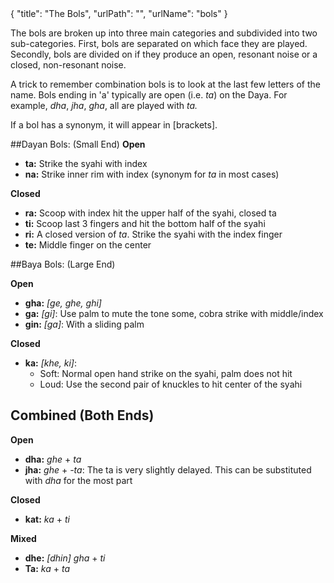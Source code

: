 <data>
{
    "title": "The Bols",
    "urlPath": "",
    "urlName": "bols"
}
</data>

The bols are broken up into three main categories and subdivided into two sub-categories. First, bols are separated on which face they are played. Secondly, bols are divided on if they produce an open, resonant noise or a closed, non-resonant noise.

A trick to remember combination bols is to look at the last few letters of the name. Bols ending in 'a' typically are open (i.e. *ta*) on the Daya. For example, *dha*, *jha*, *gha*, all are played with *ta.*

If a bol has a synonym, it will appear in [brackets].

##Dayan Bols: (Small End)
**Open**

- **ta:** Strike the syahi with index
- **na:** Strike inner rim with index (synonym for *ta* in most cases)

**Closed**

- **ra:** Scoop with index hit the upper half of the syahi, closed ta
- **ti:** Scoop last 3 fingers and hit the bottom half of the syahi
- **ri:** A closed version of *ta*. Strike the syahi with the index finger
- **te:** Middle finger on the center

##Baya Bols: (Large End)

**Open**

- **gha:** *[ge, ghe, ghi]*
- **ga:** *[gi]*: Use palm to mute the tone some, cobra strike with middle/index
- **gin:** *[ga]*: With a sliding palm

**Closed**

- **ka:** *[khe, ki]*:
    - Soft: Normal open hand strike on the syahi, palm does not hit
    - Loud: Use the second pair of knuckles to hit center of the syahi

## Combined (Both Ends)

**Open**

- **dha:** *ghe* + *ta*
- **jha:** *ghe* + *-ta*: The ta is very slightly delayed. This can be substituted with *dha* for the most part

**Closed**

- **kat:** *ka* + *ti*

**Mixed**

- **dhe:** *[dhin]* *gha* + *ti*
- **Ta:** *ka* + *ta*






